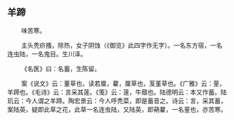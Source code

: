 ## 羊蹄
<p>&emsp;&emsp;
味苦寒。
</p>
<p>&emsp;&emsp;
主头秃疥搔，除热，女子阴蚀（《御览》此四字作无字）。一名东方宿，一名连虫陆，一名鬼目。生川泽。
</p>
<p>&emsp;&emsp;
《名医》曰：名蓄，生陈留。
</p>
<p>&emsp;&emsp;
案《说文》云：董草也，读若厘，藋，厘草也，芨堇草也。《广雅》云：荲，羊蹄也。《毛诗》云：言采其蓫。《笺》云：蓫，牛蘈也。陆德明云：本又作蓄。陆玑云：今人谓之羊蹄。陶宏景云：今人呼秃菜，即是蓄音之。诗云：言，采其蓄，案陆英，疑即此草之花，此草一名连虫陆，又陆英，即蒴藋，一名荲也，亦苦寒。
</p>
